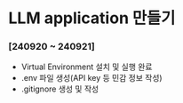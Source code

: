 # LLM application 만들기

### [240920 ~ 240921]
- Virtual Environment 설치 및 실행 완료
- .env 파일 생성(API key 등 민감 정보 작성)
- .gitignore 생성 및 작성